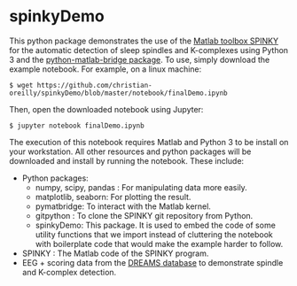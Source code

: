 # spinkyDemo

This python package demonstrates the use of the [Matlab toolbox SPINKY](https://github.com/TarekLaj/SPINKY) for the automatic detection of sleep spindles and K-complexes using Python 3 and the [python-matlab-bridge package](https://github.com/arokem/python-matlab-bridge). To use, simply download the example notebook. For example, on a linux machine:  
```
$ wget https://github.com/christian-oreilly/spinkyDemo/blob/master/notebook/finalDemo.ipynb
```
Then, open the downloaded notebook using Jupyter:
```
$ jupyter notebook finalDemo.ipynb
```
The execution of this notebook requires Matlab and Python 3 to be install on your workstation. All other resources and python packages will be downloaded and install by running the notebook. These include:
* Python packages:
  * numpy, scipy, pandas : For manipulating data more easily. 
  * matplotlib, seaborn: For plotting the result.
  * pymatbridge: To interact with the Matlab kernel.
  * gitpython : To clone the SPINKY git repository from Python.
  * spinkyDemo: This package. It is used to embed the code of some utility functions that we import instead of cluttering the notebook with boilerplate code that would make the example harder to follow.
* SPINKY : The Matlab code of the SPINKY program. 
* EEG + scoring data from the [DREAMS database](http://www.tcts.fpms.ac.be/~devuyst/Databases/DatabaseSpindles/) to demonstrate spindle and K-complex detection.
